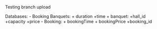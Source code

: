 Testing branch upload


Databases:
    - Booking Banquets:
        + duration
        +time 
        + banquet:
            +hall_id
            +capacity
            +price
    - Booking: 
        + bookingTime
        + bookingPrice
        +booking_id